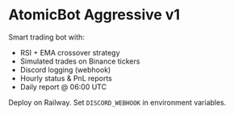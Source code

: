 # AtomicBot Aggressive v1

Smart trading bot with:
- RSI + EMA crossover strategy
- Simulated trades on Binance tickers
- Discord logging (webhook)
- Hourly status & PnL reports
- Daily report @ 06:00 UTC

Deploy on Railway. Set `DISCORD_WEBHOOK` in environment variables.
